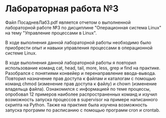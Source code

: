 # Лабораторная работа №3
Файл ПосадневЛаб3.pdf является отчетом о выполненной лабораторной работе №3 по дисциплине "Операционная система Linux" на тему "Управление процессами в Linux".

В ходе выполнения данной лабораторной работы необходимо было приобрести опыт и навыки управления процессами в операционной системе Linux.

В ходе выполнения данной лабораторной работы я повторил использование команд cat, head, tail, more, less, grep и find на практике. Разобрался с понятиями конвейер и перенаправление ввода-вывода. Повторил назначение прав доступа к файлам и каталогам с помощью команд chmod (изменение прав доступа к файлу) и chown (изменение владельца файла). Ознакомился с информацией по теме процессы, опробовал 12 примеров наиболее распространенных команд и изучил возможность запуска процессов в supervisor на примере написанного скрипта на Python. Также на практике была изучена возможность запуска программ по расписанию с помощью программ cron и crontab.